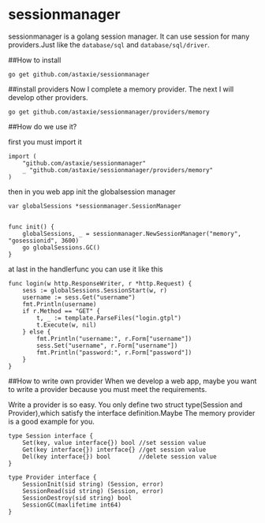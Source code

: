 sessionmanager
==============

sessionmanager is a golang session manager. It can use session for many providers.Just like the `database/sql` and `database/sql/driver`.

##How to install

	go get github.com/astaxie/sessionmanager


##install providers
Now I complete a memory provider. The next I will develop other providers.

	go get github.com/astaxie/sessionmanager/providers/memory

##How do we use it?

first you must import it


	import (
		"github.com/astaxie/sessionmanager"
		_ "github.com/astaxie/sessionmanager/providers/memory"
	)

then in you web app init the globalsession manager
	
	var globalSessions *sessionmanager.SessionManager


	func init() {
		globalSessions, _ = sessionmanager.NewSessionManager("memory", "gosessionid", 3600)
		go globalSessions.GC()
	}


at last in the handlerfunc you can use it like this

	func login(w http.ResponseWriter, r *http.Request) {
		sess := globalSessions.SessionStart(w, r)
		username := sess.Get("username")
		fmt.Println(username)
		if r.Method == "GET" {
			t, _ := template.ParseFiles("login.gtpl")
			t.Execute(w, nil)
		} else {
			fmt.Println("username:", r.Form["username"])
			sess.Set("username", r.Form["username"])
			fmt.Println("password:", r.Form["password"])
		}
	}
	


##How to write own provider
When we develop a web app, maybe you want to write a provider because you must meet the requirements.

Write a provider is so easy. You only define two struct type(Session and Provider),which satisfy the interface definition.Maybe The memory provider is a good example for you.

	type Session interface {
		Set(key, value interface{}) bool //set session value
		Get(key interface{}) interface{} //get session value
		Del(key interface{}) bool        //delete session value
	}
	
	type Provider interface {
		SessionInit(sid string) (Session, error)
		SessionRead(sid string) (Session, error)
		SessionDestroy(sid string) bool
		SessionGC(maxlifetime int64)
	}